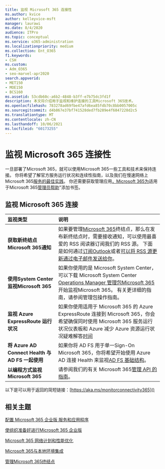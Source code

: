 ```yaml
---
title: 监视 Microsoft 365 连接性
ms.author: kvice
author: kelleyvice-msft
manager: laurawi
ms.date: 8/4/2020
audience: ITPro
ms.topic: conceptual
ms.service: o365-administration
ms.localizationpriority: medium
ms.collection: Ent_O365
f1.keywords:
- CSH
ms.custom:
- Adm_O365
- seo-marvel-apr2020
search.appverid:
- MET150
- MOE150
- BCS160
ms.assetid: 53cdb60c-a6b2-4848-b3ff-e7b75dc3fd1f
description: 本文将介绍用于监视和维护连接的工具Microsoft 365技术。
ms.openlocfilehash: 783278ad69fbe47afd6ea85fdb70c8bb0057005c
ms.sourcegitcommit: d4b867e37bf741528ded7fb289e4f6847228d2c5
ms.translationtype: MT
ms.contentlocale: zh-CN
ms.lasthandoff: 10/06/2021
ms.locfileid: "60173255"
---
```

# <a name="monitor-microsoft-365-connectivity"></a>监视 Microsoft 365 连接性

一旦部署了Microsoft 365，就可以使用Microsoft 365一些工具和技术来保持连接。 你将希望了解官方服务运行状况和连续性[](/office365/servicedescriptions/office-365-platform-service-description/service-health-and-continuity)指南，以及我们在慢速网络上Microsoft 365[服务的最佳实践](https://support.office.com/article/fd16c8d2-4799-4c39-8fd7-045f06640166)。 你还需要获取管理应用[，Microsoft 365为](https://blogs.office.com/2015/03/13/administer-on-the-go-with-the-updated-office-365-admin-app/)适用于Microsoft 365[管理员帮助](https://support.office.com/article/17d3ff3f-3601-466e-b5a1-482b31cfb791)"添加书签。
  
## <a name="monitoring-microsoft-365-connectivity"></a>监视 Microsoft 365 连接

|监视类型 |说明 |
|:-----|:-----|
|**获取新终结点Microsoft 365通知** <br/> |如果要管理[Microsoft 365](https://support.office.com/article/99cab9d4-ef59-4207-9f2b-3728eb46bf9a)终结点，那么在发布新终结点时，需要接收通知，可以使用最喜爱的 RSS 阅读器订阅我们的 RSS 源。 下面是如何通过[订阅Outlook](https://go.microsoft.com/fwlink/p/?LinkId=532416)或者[可以将 RSS 源更新通过电子邮件发送给你](https://go.microsoft.com/fwlink/p/?LinkId=532417)。  <br/> |
|**使用System Center监视Microsoft 365** <br/> |如果你使用的是 Microsoft System Center，可以下载 Microsoft System Center [Operations Manager 管理包Microsoft 365](https://www.microsoft.com/download/details.aspx?id=103379)开始监视Microsoft 365。 有关更详细的指南，请参阅管理包操作指南。 <br/> |
|**监视 Azure ExpressRoute 运行状况** <br/> |如果你使用适用于 Microsoft 365 的 Azure ExpressRoute 连接到 Microsoft 365，你会希望确保同时使用 Microsoft 365 服务运行状况仪表板和 Azure 减少 Azure 资源运行状况疑难解答[时间](https://azure.microsoft.com/blog/reduce-troubleshooting-time-with-azure-resource-health/) <br/> |
|**将 Azure AD Connect Health 与 AD FS 一起使用** <br/> |如果你将 AD FS 用于单一Sign-On Microsoft 365，你将希望开始使用 Azure AD 连接 Health 来监视[AD FS 基础结构](/azure/active-directory/hybrid/how-to-connect-health-adfs)。  <br/> |
|**以编程方式监视Microsoft 365** <br/> |请参阅我们的有关 Microsoft 365[管理 API 的指南](/office/office-365-management-api/office-365-management-apis-overview)。  <br/> |

以下是可以用于返回的简短链接：[https://aka.ms/monitorconnectivity365]()
  
## <a name="related-topics"></a>相关主题

[配置 Microsoft 365 企业版 服务和应用程序](configure-services-and-applications.md)
  
[使组织准备好进行Microsoft 365 企业版](get-your-organization-ready-for-office-365.md)
  
[Microsoft 365 网络计划和性能优化](network-planning-and-performance.md)
  
[Microsoft 365与本地环境集成](microsoft-365-integration.md)
  
[管理Microsoft 365终结点](managing-office-365-endpoints.md)
